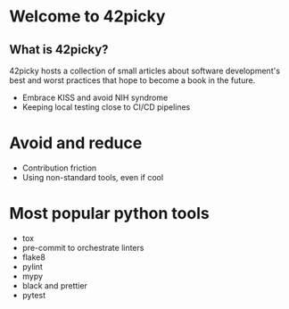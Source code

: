 # Welcome to 42picky

## What is 42picky?

42picky hosts a collection of small articles about software development's best
and worst practices that hope to become a book in the future.

- Embrace KISS and avoid NIH syndrome
- Keeping local testing close to CI/CD pipelines

# Avoid and reduce

- Contribution friction
- Using non-standard tools, even if cool

# Most popular python tools

- tox
- pre-commit to orchestrate linters
- flake8
- pylint
- mypy
- black and prettier
- pytest
